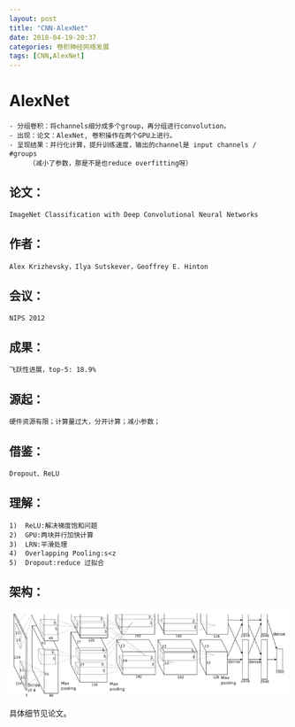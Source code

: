 ```yaml
---
layout: post
title: "CNN-AlexNet"
date: 2018-04-19-20:37
categories: 卷积神经网络发展
tags: [CNN,AlexNet]
---
```

# AlexNet

    - 分组卷积：将channels细分成多个group，再分组进行convolution。
    - 出现：论文：AlexNet, 卷积操作在两个GPU上进行。
    - 呈现结果：并行化计算，提升训练速度，输出的channel是 input channels / #groups
         （减小了参数，那是不是也reduce overfitting呀）
         
## 论文：

    ImageNet Classification with Deep Convolutional Neural Networks
    
## 作者：

    Alex Krizhevsky，Ilya Sutskever，Geoffrey E. Hinton
    
## 会议：

    NIPS 2012
    
## 成果：

    飞跃性进展，top-5: 18.9%
    
## 源起：

    硬件资源有限；计算量过大，分开计算；减小参数；
    
## 借鉴：

    Dropout、ReLU
    
## 理解：

    1)	ReLU:解决梯度饱和问题
    2)	GPU:两块并行加快计算
    3)	LRN:平滑处理
    4)	Overlapping Pooling:s<z
    5)	Dropout:reduce 过拟合
    
## 架构：

![AlexNet.png](https://github.com/mulanshine/mulanshine/raw/master/assets/pictures/AlexNet.png )
 
 具体细节见论文。
 
